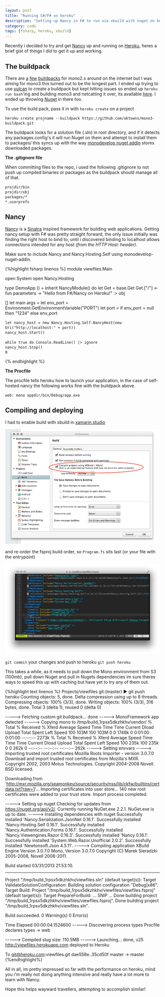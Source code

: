 ```yaml
---
layout: post
title: "Running C#/F# on heroku"
description: "Setting up Nancy in F# to run via xbuild with nuget on heroku"
category: code
tags: [fsharp, heroku, xbuild]
---
```


Recently i decided to try and get [Nancy](http://nancyfx.org/) up and running on [Heroku](http://www.heroku.com/), heres a brief gist of things I did to get it up and working.

## The buildpack
There are [a](https://github.com/bvanderveen/heroku-mono-buildpack) [few](https://github.com/brandur/heroku-buildpack-mono) [buildpacks](https://github.com/BenHall/heroku-buildpack-mono) for mono2.x around on the internet but I was aiming for mono3 this turned out to be the longest part.
I ended up trying to use [vulcan](https://github.com/heroku/vulcan) to create a buildpack but kept hitting issues so ended up `heroku run bash`'ing and building mono3 and netcatting it over, its available [here](https://github.com/aktowns/mono3-buildpack). I ended up throwing [Nuget](http://nuget.org/) in there too.

To use the build pack, pass it in with `heroku create` on a project

    heroku create projname --buildpack https://github.com/aktowns/mono3-buildpack.git

The buildpack looks for a solution file (.sln) in root directory, and if it detects any packages.config's it will run Nuget on them and attempt to install them to packages/ this syncs up with the way [monodevelop nuget addin](https://github.com/mrward/monodevelop-nuget-addin) stores downloaded packages.


**The .gitignore file**

When committing files to the repo, i used the following .gitignore to not push up compiled binaries or packages as the buildpack should manage all of that.

    projdir/bin
    projdir/obj
    packages/*
    *.userprefs

## Nancy
[Nancy](http://nancyfx.org/) is a [Sinatra](http://www.sinatrarb.com/) inspired framework for building web applications. Getting nancy setup with F# was pretty straight forward, the only issue initially was finding the right host to bind to, until i discovered binding to localhost allows connections intended for any host *(from the HTTP Host: header)*. 

Make sure to include Nancy and Nancy.Hosting.Self using monodevelop-nuget-addin.

{%highlight fsharp linenos %}
module viewfiles.Main

open System
open Nancy.Hosting

type DemoApp () =
    inherit NancyModule()
    do
        let Get = base.Get
        Get.["/"] <- fun parameters -> "Hello from F#/Nancy on Heroku!" :> obj

[<EntryPoint>]
let main args = 
    let env_port = Environment.GetEnvironmentVariable("PORT")
    let port = if env_port = null then "1234" else env_port
    
    let nancy_host = new Nancy.Hosting.Self.NancyHost(new Uri("http://localhost:" + port))
    nancy_host.Start()
    
    while true do Console.ReadLine() |> ignore
    nancy_host.Stop()
    0
{% endhighlight %}

**The Procfile**

The procfile tells heroku how to launch your application, in the case of self-hosted nancy the following works fine with the buildpack above.

    web: mono appdir/bin/Debug/app.exe

## Compiling and deploying
I had to enable build with xbuild in [xamarin studio](http://xamarin.com/studio)

![xamarin studio](/images/Screen%20Shot%202013-04-01%20at%2010.30.26%20AM2.png) 

and re-order the fsproj build order, so `Program.fs` sits last (or your file with the entrypoint) 

![re-order](/images/Screen%20Shot%202013-04-01%20at%2010.40.25%20AM2.png)

`git commit` your changes and push to heroku `git push heroku` 

This takes a while, as it needs to pull down the Mono environment from S3 (100mb), pull down Nuget and pull in Nugets dependencies im sure theres ways to speed this up with caching but have yet to try any of them out. 

{%highlight text linenos %}
Projects/viewfiles git:(master) ▶ git push heroku
Counting objects: 5, done.
Delta compression using up to 8 threads.
Compressing objects: 100% (3/3), done.
Writing objects: 100% (3/3), 316 bytes, done.
Total 3 (delta 1), reused 0 (delta 0)

-----> Fetching custom git buildpack... done
-----> MonoFramework app detected
-----> Copying mono to /tmp/build_1rpsx5dkzhkhv/vendor/
  % Total    % Received % Xferd  Average Speed   Time    Time     Time  Current
                                 Dload  Upload   Total   Spent    Left  Speed
100  103M  100  103M    0     0  1746k      0  0:01:00  0:01:00 --:--:-- 2273k
  % Total    % Received % Xferd  Average Speed   Time    Time     Time  Current
                                 Dload  Upload   Total   Spent    Left  Speed
100  235k  100  235k    0     0   262k      0 --:--:-- --:--:-- --:--:--  262k
-----> Setting envvars
-----> Importing trusted root certificates
Mozilla Roots Importer - version 3.0.7.0
Download and import trusted root certificates from Mozilla's MXR.
Copyright 2002, 2003 Motus Technologies. Copyright 2004-2008 Novell. BSD licensed.

Downloading from 'http://mxr.mozilla.org/seamonkey/source/security/nss/lib/ckfw/builtins/certdata.txt?raw=1'...
Importing certificates into user store...
140 new root certificates were added to your trust store.
Import process completed.

-----> Setting up nuget
Checking for updates from https://nuget.org/api/v2/.
Currently running NuGet.exe 2.2.1.
NuGet.exe is up to date.
-----> Installing dependencies with nuget
Successfully installed 'Nancy.Serialization.JsonNet 0.16.1'.
Successfully installed 'Nancy.Hosting.Self 0.16.1'.
Successfully installed 'Nancy.Authentication.Forms 0.16.1'.
Successfully installed 'Nancy.Viewengines.Razor 0.16.3'.
Successfully installed 'Nancy 0.16.1'.
Successfully installed 'System.Web.Razor.Unofficial 2.0.2'.
Successfully installed 'Newtonsoft.Json 4.5.11'.
-----> Compiling application
XBuild Engine Version 3.0.7.0
Mono, Version 3.0.7.0
Copyright (C) Marek Sieradzki 2005-2008, Novell 2008-2011.

Build started 03/31/2013 21:53:10.
__________________________________________________
Project "/tmp/build_1rpsx5dkzhkhv/viewfiles.sln" (default target(s)):
  Target ValidateSolutionConfiguration:
    Building solution configuration "Debug|x86".
  Target Build:
    Project "/tmp/build_1rpsx5dkzhkhv/viewfiles/viewfiles.fsproj" (default target(s)):
      Target PrepareForBuild:
    ... SNIP ...
    Done building project "/tmp/build_1rpsx5dkzhkhv/viewfiles/viewfiles.fsproj".
Done building project "/tmp/build_1rpsx5dkzhkhv/viewfiles.sln".

Build succeeded.
   0 Warning(s)
   0 Error(s)

Time Elapsed 00:00:04.1524600
-----> Discovering process types
       Procfile declares types -> web

-----> Compiled slug size: 110.5MB
-----> Launching... done, v25
       http://viewfiles.herokuapp.com deployed to Heroku

To git@heroku.com:viewfiles.git
   dae558e..35cd50f  master -> master
{%endhighlight%}

All in all, im pretty impressed so far with the performance on heroku, mind you i'm really not doing anything intensive and really have a lot more to learn with Nancy. 

Hope this helps wayward travellers, attempting to accomplish similar!
